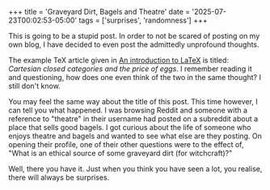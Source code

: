 +++
title = 'Graveyard Dirt, Bagels and Theatre'
date = '2025-07-23T00:02:53-05:00'
tags = ['surprises', 'randomness']
+++

This is going to be a stupid post.  In order to not be scared of
posting on my own blog, I have decided to even post the admittedly
unprofound thoughts.

The example TeX article given in [An introduction to LaTeX][tex] is
titled: _Cartesian closed categories and the price of eggs_. I
remember reading it and questioning, how does one even think of the
two in the same thought?  I still don't know.

You may feel the same way about the title of this post. This time
however, I can tell you what happened.  I was browsing Reddit and
someone with a reference to "theatre" in their username had posted on
a subreddit about a place that sells good bagels.  I got curious about
the life of someone who enjoys theatre and bagels and wanted to see
what else are they posting. On opening their profile, one of their
other questions were to the effect of, "What is an ethical source of
some graveyard dirt (for witchcraft)?"

Well, there you have it. Just when you think you have seen a lot, you
realise, there will always be surprises.

[tex]: https://www.latex-project.org/about/
